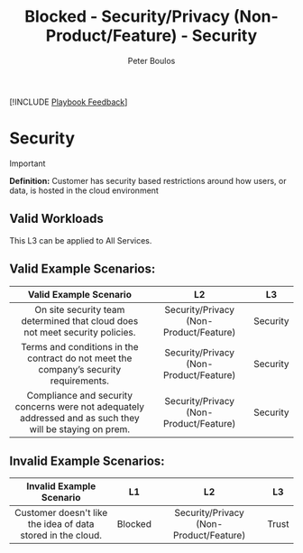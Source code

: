 ﻿---
# required metadata
title: Blocked - Security/Privacy (Non-Product/Feature) - Security
description: Blocked - Security/Privacy (Non-Product/Feature) - Security
author: Peter Boulos
ms.author: pboulos
manager: eduardod 
ms.date: 9/25/2019
ms.topic: playbook 
ms.prod: non-product-specific 
ms.custom: internal-playbook 
ft.audience: internal 
ft.owner: pboulos
---
[!INCLUDE [Playbook Feedback](./includes/questions-feedback.md)] 

# Security

> [!IMPORTANT]
> **Definition:** Customer has security based restrictions around how users, or data, is hosted in the cloud environment

## Valid Workloads
This L3 can be applied to All Services.

## Valid Example Scenarios:
| Valid Example Scenario | L2 | L3 |
| :--: | :--: | :--: |
| On site security team determined that cloud does not meet security policies. | Security/Privacy (Non-Product/Feature) | Security |
| Terms and conditions in the contract do not meet the company’s security requirements. | Security/Privacy (Non-Product/Feature) | Security |
| Compliance and security concerns were not adequately addressed and as such they will be staying on prem. | Security/Privacy (Non-Product/Feature) | Security |
## Invalid Example Scenarios:
| Invalid Example Scenario | L1 | L2 | L3 |
| :--: | :--: | :--: | :--: |
| Customer doesn't like the idea of data stored in the cloud. | Blocked | Security/Privacy (Non-Product/Feature) | Trust |
